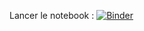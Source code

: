 Lancer le notebook : [![Binder](https://mybinder.org/badge_logo.svg)](https://mybinder.org/v2/gh/adrienpacifico/Python_for_finance/HEAD)